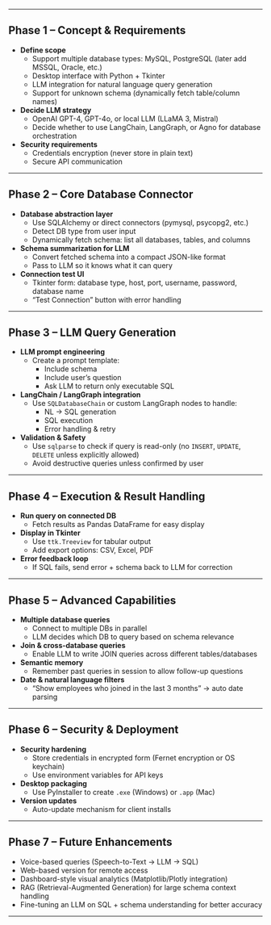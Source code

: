 
---

## **Phase 1 – Concept & Requirements**

* **Define scope**
  * Support multiple database types: MySQL, PostgreSQL (later add MSSQL, Oracle, etc.)
  * Desktop interface with Python + Tkinter
  * LLM integration for natural language query generation
  * Support for unknown schema (dynamically fetch table/column names)
* **Decide LLM strategy**
  * OpenAI GPT-4, GPT-4o, or local LLM (LLaMA 3, Mistral)
  * Decide whether to use LangChain, LangGraph, or Agno for database orchestration
* **Security requirements**
  * Credentials encryption (never store in plain text)
  * Secure API communication

---

## **Phase 2 – Core Database Connector**

* **Database abstraction layer**
  * Use SQLAlchemy or direct connectors (pymysql, psycopg2, etc.)
  * Detect DB type from user input
  * Dynamically fetch schema: list all databases, tables, and columns
* **Schema summarization for LLM**
  * Convert fetched schema into a compact JSON-like format
  * Pass to LLM so it knows what it can query
* **Connection test UI**
  * Tkinter form: database type, host, port, username, password, database name
  * “Test Connection” button with error handling

---

## **Phase 3 – LLM Query Generation**

* **LLM prompt engineering**
  * Create a prompt template:
    * Include schema
    * Include user’s question
    * Ask LLM to return only executable SQL
* **LangChain / LangGraph integration**
  * Use `SQLDatabaseChain` or custom LangGraph nodes to handle:
    * NL → SQL generation
    * SQL execution
    * Error handling & retry
* **Validation & Safety**
  * Use `sqlparse` to check if query is read-only (no `INSERT`, `UPDATE`, `DELETE` unless explicitly allowed)
  * Avoid destructive queries unless confirmed by user

---

## **Phase 4 – Execution & Result Handling**

* **Run query on connected DB**
  * Fetch results as Pandas DataFrame for easy display
* **Display in Tkinter**
  * Use `ttk.Treeview` for tabular output
  * Add export options: CSV, Excel, PDF
* **Error feedback loop**
  * If SQL fails, send error + schema back to LLM for correction

---

## **Phase 5 – Advanced Capabilities**

* **Multiple database queries**
  * Connect to multiple DBs in parallel
  * LLM decides which DB to query based on schema relevance
* **Join & cross-database queries**
  * Enable LLM to write JOIN queries across different tables/databases
* **Semantic memory**
  * Remember past queries in session to allow follow-up questions
* **Date & natural language filters**
  * “Show employees who joined in the last 3 months” → auto date parsing

---

## **Phase 6 – Security & Deployment**

* **Security hardening**
  * Store credentials in encrypted form (Fernet encryption or OS keychain)
  * Use environment variables for API keys
* **Desktop packaging**
  * Use PyInstaller to create `.exe` (Windows) or `.app` (Mac)
* **Version updates**
  * Auto-update mechanism for client installs

---

## **Phase 7 – Future Enhancements**

* Voice-based queries (Speech-to-Text → LLM → SQL)
* Web-based version for remote access
* Dashboard-style visual analytics (Matplotlib/Plotly integration)
* RAG (Retrieval-Augmented Generation) for large schema context handling
* Fine-tuning an LLM on SQL + schema understanding for better accuracy

---
